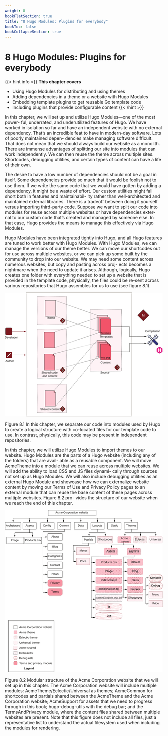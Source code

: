 ```yaml
---
weight: 8
bookFlatSection: true
title: "8 Hugo Modules: Plugins for everybody"
bookToc: false
bookCollapseSection: true
---
```


# 8 Hugo Modules: Plugins for everybody

{{< hint info >}}
**This chapter covers**
- Using Hugo Modules for distributing and using themes
- Adding dependencies in a theme or a website with Hugo Modules
- Embedding template plugins to get reusable Go template code
- Including plugins that provide configurable content
{{< /hint >}}
 
In this chapter, we will set up and utilize Hugo Modules—one of the most power- ful, underrated, and underutilized features of Hugo. We have worked in isolation so far and have an independent website with no external dependency. That’s an incredible feat to have in modern-day software. Lots of poorly maintained depen- dencies make managing software difficult. That does not mean that we should always build our website as a monolith. There are immense advantages of splitting our site into modules that can work independently. We can then reuse the theme across multiple sites. Shortcodes, debugging utilities, and certain types of content can have a life of their own.

The desire to have a low number of dependencies should not be a goal in itself. Some dependencies provide so much that it would be foolish not to use them. If we write the same code that we would have gotten by adding a dependency, it might be a waste of effort. Our custom utilities might fall short both in features and maintainabil- ity rather than well-architected and maintained external libraries. There is a tradeoff between doing it yourself versus importing third-party code. Suppose we want to split our code into modules for reuse across multiple websites or have dependencies exter- nal to our custom code that’s created and managed by someone else. In  that  case,  Hugo provides the means to manage this effectively via Hugo Modules.

Hugo Modules have been integrated tightly into Hugo, and all Hugo features are tuned to work better with Hugo Modules. With Hugo Modules, we can manage the versions of our theme better. We can move our shortcodes out for use across multiple websites, or we can pick up some built by the community to drop into our website. We may need some content across numerous websites, but copy and pasting across proj- ects becomes a nightmare when the need to update it arises. Although, logically, Hugo creates one folder with everything needed to set up a website that is provided in the template code, physically, the files could be re-sent across various repositories that Hugo assembles for us to use (see figure 8.1).

![Figure8.1](Figure8.1.svg)

Figure 8.1 In this chapter, we separate our code into modules used by Hugo to create a logical structure with co-located files for our template code to use. In contrast, physically, this code may be present in independent repositories.

In this chapter, we will utilize Hugo Modules to import themes to our website. Hugo Modules are the parts of a Hugo website (including any of the folders) that are avail- able as a reusable component. We will move AcmeTheme into a module that we can reuse across multiple websites. We will add the ability to load CSS and JS files dynami- cally through sources not set up as Hugo Modules. We will also include debugging utilities as an external Hugo Module and showcase how we can externalize website content by moving our Terms of Use and Privacy Policy pages to an external module that can reuse the base content of these pages across multiple websites. Figure 8.2 pro- vides the structure of our website when we reach the end of this chapter.

![Figure8.2](Figure8.2.svg)

Figure 8.2 Modular structure of the Acme Corporation website that we will set up in this chapter. The Acme Corporation website will include multiple modules: AcmeTheme/Eclectic/Universal as themes; AcmeCommon for shortcodes and partials shared between the AcmeTheme and the Acme Corporation website;
AcmeSupport for assets that we need to progress through in this book; hugo-debug-utils with the debug bar; and the TermsAndPrivacy module, where the content files shared
between multiple websites are present. Note that this figure does not include all files, just a representative list to understand the actual filesystem used when including the modules for rendering.